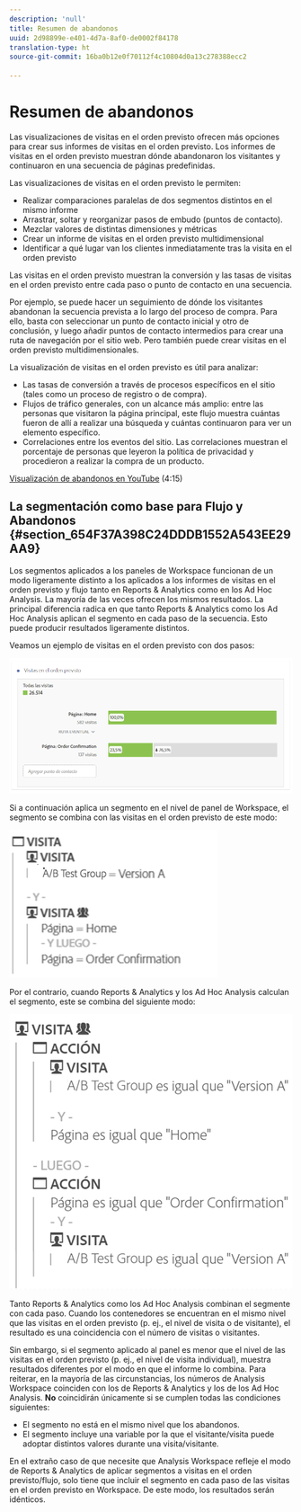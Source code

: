 ```yaml
---
description: 'null'
title: Resumen de abandonos
uuid: 2d98899e-e401-4d7a-8af0-de0002f84178
translation-type: ht
source-git-commit: 16ba0b12e0f70112f4c10804d0a13c278388ecc2

---
```



# Resumen de abandonos

Las visualizaciones de visitas en el orden previsto ofrecen más opciones para crear sus informes de visitas en el orden previsto. Los informes de visitas en el orden previsto muestran dónde abandonaron los visitantes y continuaron en una secuencia de páginas predefinidas.

Las visualizaciones de visitas en el orden previsto le permiten:

* Realizar comparaciones paralelas de dos segmentos distintos en el mismo informe
* Arrastrar, soltar y reorganizar pasos de embudo (puntos de contacto).
* Mezclar valores de distintas dimensiones y métricas
* Crear un informe de visitas en el orden previsto multidimensional
* Identificar a qué lugar van los clientes inmediatamente tras la visita en el orden previsto

Las visitas en el orden previsto muestran la conversión y las tasas de visitas en el orden previsto entre cada paso o punto de contacto en una secuencia.

Por ejemplo, se puede hacer un seguimiento de dónde los visitantes abandonan la secuencia prevista a lo largo del proceso de compra. Para ello, basta con seleccionar un punto de contacto inicial y otro de conclusión, y luego añadir puntos de contacto intermedios para crear una ruta de navegación por el sitio web. Pero también puede crear visitas en el orden previsto multidimensionales.

La visualización de visitas en el orden previsto es útil para analizar:

* Las tasas de conversión a través de procesos específicos en el sitio (tales como un proceso de registro o de compra).
* Flujos de tráfico generales, con un alcance más amplio: entre las personas que visitaron la página principal, este flujo muestra cuántas fueron de allí a realizar una búsqueda y cuántas continuaron para ver un elemento específico.
* Correlaciones entre los eventos del sitio. Las correlaciones muestran el porcentaje de personas que leyeron la política de privacidad y procedieron a realizar la compra de un producto.

[Visualización de abandonos en YouTube](https://www.youtube.com/watch?v=VcrfHSyIoj8&amp;index=52&amp;list=PL2tCx83mn7GuNnQdYGOtlyCu0V5mEZ8sS) (4:15)

## La segmentación como base para Flujo y Abandonos {#section_654F37A398C24DDDB1552A543EE29AA9}

Los segmentos aplicados a los paneles de Workspace funcionan de un modo ligeramente distinto a los aplicados a los informes de visitas en el orden previsto y flujo tanto en Reports &amp; Analytics como en los Ad Hoc Analysis. La mayoría de las veces ofrecen los mismos resultados. La principal diferencia radica en que tanto Reports &amp; Analytics como los Ad Hoc Analysis aplican el segmento en cada paso de la secuencia. Esto puede producir resultados ligeramente distintos.

Veamos un ejemplo de visitas en el orden previsto con dos pasos:

![](assets/fallout_segments1.png)

Si a continuación aplica un segmento en el nivel de panel de Workspace, el segmento se combina con las visitas en el orden previsto de este modo:

![](assets/fallout_seg.png)

Por el contrario, cuando Reports &amp; Analytics y los Ad Hoc Analysis calculan el segmento, este se combina del siguiente modo:

![](assets/fallout_segments3.png)

Tanto Reports &amp; Analytics como los Ad Hoc Analysis combinan el segmente con cada paso. Cuando los contenedores se encuentran en el mismo nivel que las visitas en el orden previsto (p. ej., el nivel de visita o de visitante), el resultado es una coincidencia con el número de visitas o visitantes.

Sin embargo, si el segmento aplicado al panel es menor que el nivel de las visitas en el orden previsto (p. ej., el nivel de visita individual), muestra resultados diferentes por el modo en que el informe lo combina. Para reiterar, en la mayoría de las circunstancias, los números de Analysis Workspace coinciden con los de Reports &amp; Analytics y los de los Ad Hoc Analysis. **No** coincidirán únicamente si se cumplen todas las condiciones siguientes:

* El segmento no está en el mismo nivel que los abandonos.
* El segmento incluye una variable por la que el visitante/visita puede adoptar distintos valores durante una visita/visitante.

En el extraño caso de que necesite que Analysis Workspace refleje el modo de Reports &amp; Analytics de aplicar segmentos a visitas en el orden previsto/flujo, solo tiene que incluir el segmento en cada paso de las visitas en el orden previsto en Workspace. De este modo, los resultados serán idénticos.
